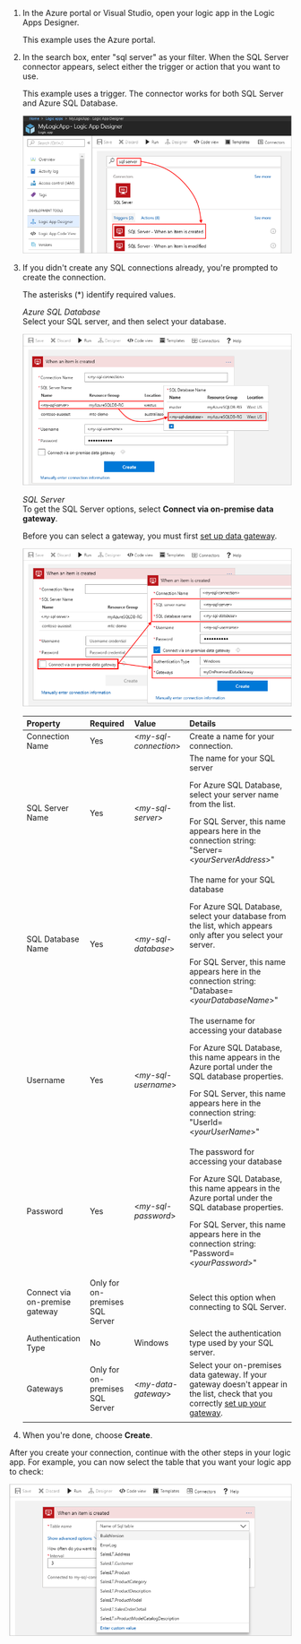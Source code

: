 1. In the Azure portal or Visual Studio, 
open your logic app in the Logic Apps Designer. 

   This example uses the Azure portal.

2. In the search box, enter "sql server" as your filter. 
When the SQL Server connector appears, 
select either the trigger or action that you want to use. 

   This example uses a trigger. The connector works 
   for both SQL Server and Azure SQL Database.

   ![Find "SQL Server" connector](./media/connectors-create-api-sqlazure/sql-server-trigger.png)

3. If you didn't create any SQL connections already, 
   you're prompted to create the connection. 
   
   The asterisks (*) identify required values. 

   *Azure SQL Database*
   <br>
   Select your SQL server, and then select your database.

   ![Create Azure SQL Database connection](./media/connectors-create-api-sqlazure/azure-sql-database-create-connection.png) 

   *SQL Server* 
   <br>
   To get the SQL Server options, 
   select **Connect via on-premise data gateway**. 

   Before you can select a gateway, you must first 
   [set up data gateway](https://docs.microsoft.com/azure/logic-apps/logic-apps-gateway-connection).

   ![Create SQL Server connection](./media/connectors-create-api-sqlazure/sql-server-create-connection.png)

   | Property | Required | Value | Details | 
   |----------|----------|-------|---------| 
   | Connection Name | Yes | <*my-sql-connection*> | Create a name for your connection. |
   | SQL Server Name | Yes | <*my-sql-server*> | The name for your SQL server <p>For Azure SQL Database, select your server name from the list. <p>For SQL Server, this name appears here in the connection string: <br>"Server=<*yourServerAddress*>" |
   | SQL Database Name | Yes | <*my-sql-database*>  | The name for your SQL database <p>For Azure SQL Database, select your database from the list, which appears only after you select your server. <p>For SQL Server, this name appears here in the connection string: <br>"Database=<*yourDatabaseName*>" |
   | Username | Yes | <*my-sql-username*> | The username for accessing your database <p>For Azure SQL Database, this name appears in the Azure portal under the SQL database properties. <p>For SQL Server, this name appears here in the connection string: <br>"UserId=<*yourUserName*>" |
   | Password | Yes | <*my-sql-password*> | The password for accessing your database  <p>For Azure SQL Database, this name appears in the Azure portal under the SQL database properties. <p>For SQL Server, this name appears here in the connection string: <br>"Password=<*yourPassword*>" | 
   | Connect via on-premise gateway | Only for on-premises SQL Server | | Select this option when connecting to SQL Server. | 
   | Authentication Type | No | Windows | Select the authentication type used by your SQL server. | 
   | Gateways | Only for on-premises SQL Server | <*my-data-gateway*> | Select your on-premises data gateway. If your gateway doesn't appear in the list, check that you correctly [set up your gateway](https://docs.microsoft.com/azure/logic-apps/logic-apps-gateway-connection). | 
   ||||| 

4. When you're done, choose **Create**. 

After you create your connection, continue with the 
other steps in your logic app. For example, you can now 
select the table that you want your logic app to check:

![Select table](./media/connectors-create-api-sqlazure/azure-sql-database-table.png)
